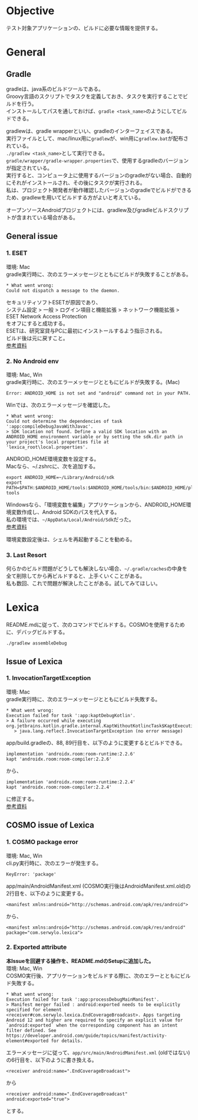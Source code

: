 # Objective
テスト対象アプリケーションの、ビルドに必要な情報を提供する。  

# General
## Gradle
gradleは、java系のビルドツールである。  
Groovy言語のスクリプトでタスクを定義しておき、タスクを実行することでビルドを行う。   
インストールしてパスを通しておけば、`gradle <task_name>`のようにしてビルドできる。   

gradlewは、gradle wrapperといい、gradleのインターフェイスである。  
実行ファイルとして、mac/linux用に`gradlew`が、win用に`gradlew.bat`が配布されている。  
`./gradlew <task_name>`として実行できる。  
`gradle/wrapper/gradle-wrapper.properties`で、使用するgradleのバージョンが指定されている。  
実行すると、コンピュータ上に使用するバージョンのgradleがない場合、自動的にそれがインストールされ、その後にタスクが実行される。  
私は、プロジェクト開発者が動作確認したバージョンのgradleでビルドができるため、gradlewを用いてビルドする方がよいと考えている。  

オープンソースAndroidプロジェクトには、gradlew及びgradleビルドスクリプトが含まれている場合がある。  

## General issue
### 1. ESET
環境: Mac  
gradle実行時に、次のエラーメッセージとともにビルドが失敗することがある。
```
* What went wrong:
Could not dispatch a message to the daemon.
```
セキュリティソフトESETが原因であり、  
システム設定 > 一般 > ログイン項目と機能拡張 > ネットワーク機能拡張 > ESET Network Access Protection  
をオフにすると成功する。  
ESETは、研究室貸与PCに最初にインストールするよう指示される。  
ビルド後は元に戻すこと。  
[参考資料](https://forum.eset.com/topic/41990-eset-block-gradle-after-latest-update/)  

### 2. No Android env
環境: Mac, Win  
gradle実行時に、次のエラーメッセージとともにビルドが失敗する。(Mac)
```
Error: ANDROID_HOME is not set and "android" command not in your PATH.
```
Winでは、次のエラーメッセージを確認した。  
```
* What went wrong:
Could not determine the dependencies of task ':app:compileDebugJavaWithJavac'.
> SDK location not found. Define a valid SDK location with an ANDROID_HOME environment variable or by setting the sdk.dir path in your project's local properties file at 'lexica_root\local.properties'.
```
ANDROID_HOME環境変数を設定する。  
Macなら、~/.zshrcに、次を追加する。
```
export ANDROID_HOME=~/Library/Android/sdk
export PATH=$PATH:$ANDROID_HOME/tools:$ANDROID_HOME/tools/bin:$ANDROID_HOME/platform-tools
```
Windowsなら、「環境変数を編集」アプリケーションから、ANDROID_HOME環境変数作成し、Android SDKのパスを代入する。  
私の環境では、`~/AppData/Local/Android/Sdk`だった。  
[参考資料](https://developer.android.com/tools/variables?hl=ja)

環境変数設定後は、シェルを再起動することを勧める。  

### 3. Last Resort
何らかのビルド問題がどうしても解決しない場合、`~/.gradle/caches`の中身を全て削除してから再ビルドすると、上手くいくことがある。  
私も数回、これで問題が解決したことがある。試してみてほしい。

# Lexica
README.mdに従って、次のコマンドでビルドする。COSMOを使用するために、デバッグビルドする。
```
./gradlew assembleDebug
```

## Issue of Lexica
### 1. InvocationTargetException
環境: Mac  
gradle実行時に、次のエラーメッセージとともにビルド失敗する。
```
* What went wrong:
Execution failed for task ':app:kaptDebugKotlin'.
> A failure occurred while executing org.jetbrains.kotlin.gradle.internal.KaptWithoutKotlincTask$KaptExecutionWorkAction
   > java.lang.reflect.InvocationTargetException (no error message)
```
app/build.gradleの、88, 89行目を、以下のように変更するとビルドできる。  
```
implementation 'androidx.room:room-runtime:2.2.6'
kapt 'androidx.room:room-compiler:2.2.6'
```
から、
```
implementation 'androidx.room:room-runtime:2.2.4'
kapt 'androidx.room:room-compiler:2.2.4'
```
に修正する。  
[参考資料](https://stackoverflow.com/questions/63649694/a-failure-occurred-while-executing-org-jetbrains-kotlin-gradle-internal-kaptexec)

## COSMO issue of Lexica
### 1. COSMO package error
環境: Mac, Win  
cli.py実行時に、次のエラーが発生する。
```
KeyError: 'package'
```
app/main/AndroidManifest.xml (COSMO実行後はAndroidManifest.xml.old)の2行目を、以下のように変更する。
```
<manifest xmlns:android="http://schemas.android.com/apk/res/android">
```
から、
```
<manifest xmlns:android="http://schemas.android.com/apk/res/android" package="com.serwylo.lexica">
```

### 2. Exported attribute
**本Issueを回避する操作を、README.mdのSetupに追加した。**  
環境: Mac, Win  
COSMO実行後、アプリケーションをビルドする際に、次のエラーとともにビルド失敗する。
```
* What went wrong:
Execution failed for task ':app:processDebugMainManifest'.
> Manifest merger failed : android:exported needs to be explicitly specified for element <receiver#com.serwylo.lexica.EndCoverageBroadcast>. Apps targeting Android 12 and higher are required to specify an explicit value for `android:exported` when the corresponding component has an intent filter defined. See https://developer.android.com/guide/topics/manifest/activity-element#exported for details.
```
エラーメッセージに従って、`app/src/main/AndroidManifest.xml` (oldではない)の6行目を、以下のように書き換える。
```
<receiver android:name=".EndCoverageBroadcast">
```
から
```
<receiver android:name=".EndCoverageBroadcast" android:exported="true">
```
とする。
